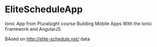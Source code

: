 # EliteScheduleApp
Ionic App from Pluralsight course Building Mobile Apps With the Ionic Framework and AngularJS

BAsed on http://elite-schedule.net/ data
